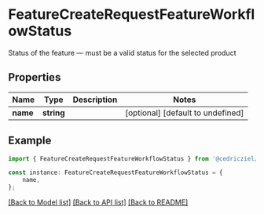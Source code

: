 # FeatureCreateRequestFeatureWorkflowStatus

Status of the feature — must be a valid status for the selected product

## Properties

Name | Type | Description | Notes
------------ | ------------- | ------------- | -------------
**name** | **string** |  | [optional] [default to undefined]

## Example

```typescript
import { FeatureCreateRequestFeatureWorkflowStatus } from '@cedricziel/aha-js';

const instance: FeatureCreateRequestFeatureWorkflowStatus = {
    name,
};
```

[[Back to Model list]](../README.md#documentation-for-models) [[Back to API list]](../README.md#documentation-for-api-endpoints) [[Back to README]](../README.md)
